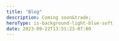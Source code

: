 ```yaml
---
title: "Blog"
description: Coming soon&trade;
heroType: is-background-light-blue-soft
date: 2023-09-22T13:51:23-07:00
---
```

